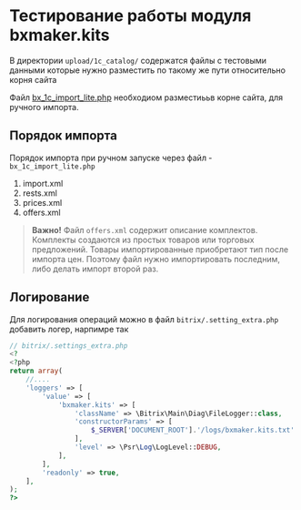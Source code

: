 # Тестирование работы модуля bxmaker.kits

В директории `upload/1c_catalog/` содержатся файлы с тестовыми данными которые нужно разместить 
по такому же пути относительно корня сайта

Файл [bx_1c_import_lite.php](bx_1c_import_lite.php) необходиом разместиььв корне сайта, для ручного импорта.

## Порядок импорта
Порядок импорта при ручном запуске через файл - `bx_1c_import_lite.php`
1. import.xml
2. rests.xml
3. prices.xml
4. offers.xml

> **Важно!**   Файл `offers.xml` содержит описание комплектов. Комплекты создаются 
из простых товаров или торговых предложений. Товары импортированные 
приобретают тип после импорта цен. Поэтому файл нужно импортировать последним, либо делать импорт второй раз.

## Логирование
Для логирования операций можно в файл `bitrix/.setting_extra.php`  добавить логер, нарпимре так
```php
// bitrix/.settings_extra.php
<?
<?php
return array(   
    //....
    'loggers' => [
        'value' => [
            'bxmaker.kits' => [
				'className' => \Bitrix\Main\Diag\FileLogger::class,
				'constructorParams' => [
                    $_SERVER['DOCUMENT_ROOT'].'/logs/bxmaker.kits.txt'
                ],
                'level' => \Psr\Log\LogLevel::DEBUG,
            ],
        ],
        'readonly' => true,
    ],
);
?>
```